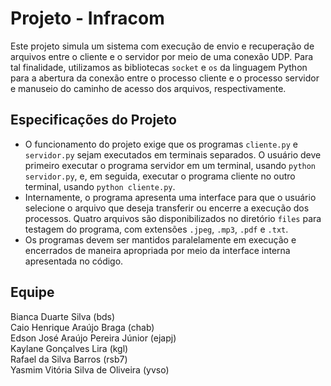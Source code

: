 # Projeto - Infracom

Este projeto simula um sistema com execução de envio e recuperação de arquivos entre o cliente e o servidor por meio de uma conexão UDP. Para tal finalidade, utilizamos as bibliotecas `socket` e `os` da linguagem Python para a abertura da conexão entre o processo cliente e o processo servidor e manuseio do caminho de acesso dos arquivos, respectivamente.

## Especificações do Projeto

- O funcionamento do projeto exige que os programas `cliente.py` e `servidor.py` sejam executados em terminais separados. O usuário deve primeiro executar o programa servidor em um terminal, usando `python servidor.py`, e, em seguida, executar o programa cliente no outro terminal, usando `python cliente.py`.
- Internamente, o programa apresenta uma interface para que o usuário selecione o arquivo que deseja transferir ou  encerre a execução dos processos. Quatro arquivos são disponibilizados no diretório `files` para testagem do programa, com extensões `.jpeg`, `.mp3`, `.pdf` e `.txt`.
- Os programas devem ser mantidos paralelamente em execução e encerrados de maneira apropriada por meio da interface interna apresentada no código. 

## Equipe
Bianca Duarte Silva (bds) \
Caio Henrique Araújo Braga (chab) \
Edson José Araújo Pereira Júnior (ejapj) \
Kaylane Gonçalves Lira (kgl) \
Rafael da Silva Barros (rsb7) \
Yasmim Vitória Silva de Oliveira (yvso)
